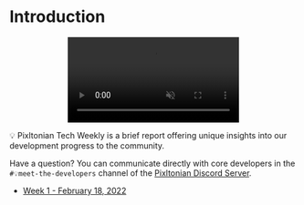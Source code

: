 # Introduction

<p align="center">
    <video class="logo-video" autoplay muted playsinline src="@source/images/logo.mp4"></video>
</p>

💡 Pixltonian Tech Weekly is a brief report offering unique insights into our development progress to the community.

Have a question? You can communicate directly with core developers in the `#💡meet-the-developers` channel of the [Pixltonian Discord Server](https://discord.com/invite/Pixltonian).

- [Week 1 - February 18, 2022](./02-18-2022.md)